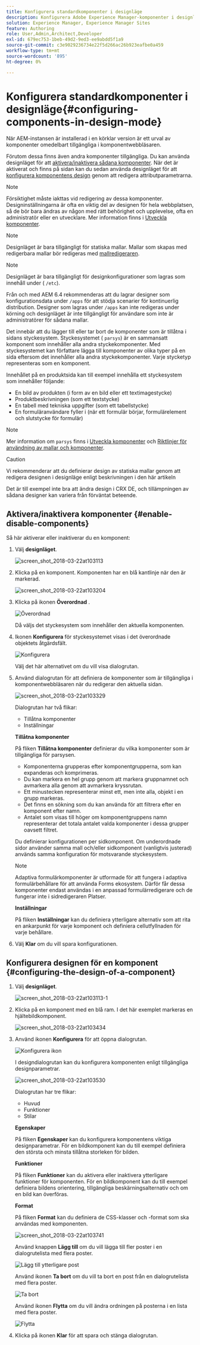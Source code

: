 ```yaml
---
title: Konfigurera standardkomponenter i designläge
description: Konfigurera Adobe Experience Manager-komponenter i designläge.
solution: Experience Manager, Experience Manager Sites
feature: Authoring
role: User,Admin,Architect,Developer
exl-id: 679ec753-1beb-49d2-9ed3-ee9abdd5f1a9
source-git-commit: c3e9029236734e22f5d266ac26b923eafbe0a459
workflow-type: tm+mt
source-wordcount: '895'
ht-degree: 0%

---
```


# Konfigurera standardkomponenter i designläge{#configuring-components-in-design-mode}

När AEM-instansen är installerad i en körklar version är ett urval av komponenter omedelbart tillgängliga i komponentwebbläsaren.

Förutom dessa finns även andra komponenter tillgängliga. Du kan använda designläget för att [aktivera/inaktivera sådana komponenter](#enable-disable-components). När det är aktiverat och finns på sidan kan du sedan använda designläget för att [konfigurera komponentens design](#configuring-the-design-of-a-component) genom att redigera attributparametrarna.

>[!NOTE]
>
>Försiktighet måste iakttas vid redigering av dessa komponenter. Designinställningarna är ofta en viktig del av designen för hela webbplatsen, så de bör bara ändras av någon med rätt behörighet och upplevelse, ofta en administratör eller en utvecklare. Mer information finns i [Utveckla komponenter](/help/sites-developing/components.md).

>[!NOTE]
>
>Designläget är bara tillgängligt för statiska mallar. Mallar som skapas med redigerbara mallar bör redigeras med [mallredigeraren](/help/sites-authoring/templates.md).

>[!NOTE]
>
>Designläget är bara tillgängligt för designkonfigurationer som lagras som innehåll under ( `/etc`).
>
>Från och med AEM 6.4 rekommenderas att du lagrar designer som konfigurationsdata under `/apps` för att stödja scenarier för kontinuerlig distribution. Designer som lagras under `/apps` kan inte redigeras under körning och designläget är inte tillgängligt för användare som inte är administratörer för sådana mallar.

Det innebär att du lägger till eller tar bort de komponenter som är tillåtna i sidans styckesystem. Styckesystemet ( `parsys`) är en sammansatt komponent som innehåller alla andra styckekomponenter. Med styckesystemet kan författare lägga till komponenter av olika typer på en sida eftersom det innehåller alla andra styckekomponenter. Varje stycketyp representeras som en komponent.

Innehållet på en produktsida kan till exempel innehålla ett styckesystem som innehåller följande:

* En bild av produkten (i form av en bild eller ett textimagestycke)
* Produktbeskrivningen (som ett textstycke)
* En tabell med tekniska uppgifter (som ett tabellstycke)
* En formuläranvändare fyller i (när ett formulär börjar, formulärelement och slutstycke för formulär)

>[!NOTE]
>
>Mer information om `parsys` finns i [Utveckla komponenter](/help/sites-developing/components.md) och [Riktlinjer för användning av mallar och komponenter](/help/sites-developing/dev-guidelines-bestpractices.md#guidelines-for-using-templates-and-components).

>[!CAUTION]
>
>Vi rekommenderar att du definierar design av statiska mallar genom att redigera designen i designläge enligt beskrivningen i den här artikeln
>
>Det är till exempel inte bra att ändra design i CRX DE, och tillämpningen av sådana designer kan variera från förväntat beteende.

## Aktivera/inaktivera komponenter {#enable-disable-components}

Så här aktiverar eller inaktiverar du en komponent:

1. Välj **designläget**.

   ![screen_shot_2018-03-22at103113](assets/screen_shot_2018-03-22at103113.png)

1. Klicka på en komponent. Komponenten har en blå kantlinje när den är markerad.

   ![screen_shot_2018-03-22at103204](assets/screen_shot_2018-03-22at103204.png)

1. Klicka på ikonen **Överordnad** .

   ![Överordnad](do-not-localize/screen_shot_2018-03-22at103204.png)

   Då väljs det styckesystem som innehåller den aktuella komponenten.

1. Ikonen **Konfigurera** för styckesystemet visas i det överordnade objektets åtgärdsfält.

   ![Konfigurera](do-not-localize/screen_shot_2018-03-22at103256.png)

   Välj det här alternativet om du vill visa dialogrutan.

1. Använd dialogrutan för att definiera de komponenter som är tillgängliga i komponentwebbläsaren när du redigerar den aktuella sidan.

   ![screen_shot_2018-03-22at103329](assets/screen_shot_2018-03-22at103329.png)

   Dialogrutan har två flikar:

   * Tillåtna komponenter
   * Inställningar

   **Tillåtna komponenter**

   På fliken **Tillåtna komponenter** definierar du vilka komponenter som är tillgängliga för parsysen.

   * Komponenterna grupperas efter komponentgrupperna, som kan expanderas och komprimeras.
   * Du kan markera en hel grupp genom att markera gruppnamnet och avmarkera alla genom att avmarkera kryssrutan.
   * Ett minustecken representerar minst ett, men inte alla, objekt i en grupp markeras.
   * Det finns en sökning som du kan använda för att filtrera efter en komponent efter namn.
   * Antalet som visas till höger om komponentgruppens namn representerar det totala antalet valda komponenter i dessa grupper oavsett filtret.

   Du definierar konfigurationen per sidkomponent. Om underordnade sidor använder samma mall och/eller sidkomponent (vanligtvis justerad) används samma konfiguration för motsvarande styckesystem.

   >[!NOTE]
   >
   >Adaptiva formulärkomponenter är utformade för att fungera i adaptiva formulärbehållare för att använda Forms ekosystem. Därför får dessa komponenter endast användas i en anpassad formulärredigerare och de fungerar inte i sidredigeraren Platser.

   **Inställningar**

   På fliken **Inställningar** kan du definiera ytterligare alternativ som att rita en ankarpunkt för varje komponent och definiera cellutfyllnaden för varje behållare.

1. Välj **Klar** om du vill spara konfigurationen.

## Konfigurera designen för en komponent {#configuring-the-design-of-a-component}

1. Välj **designläget**.

   ![screen_shot_2018-03-22at103113-1](assets/screen_shot_2018-03-22at103113-1.png)

1. Klicka på en komponent med en blå ram. I det här exemplet markeras en hjältebildkomponent.

   ![screen_shot_2018-03-22at103434](assets/screen_shot_2018-03-22at103434.png)

1. Använd ikonen **Konfigurera** för att öppna dialogrutan.

   ![Konfigurera ikon](do-not-localize/screen_shot_2018-03-22at103256-1.png)

   I designdialogrutan kan du konfigurera komponenten enligt tillgängliga designparametrar.

   ![screen_shot_2018-03-22at103530](assets/screen_shot_2018-03-22at103530.png)

   Dialogrutan har tre flikar:

   * Huvud
   * Funktioner
   * Stilar

   **Egenskaper**

   På fliken **Egenskaper** kan du konfigurera komponentens viktiga designparametrar. För en bildkomponent kan du till exempel definiera den största och minsta tillåtna storleken för bilden.

   **Funktioner**

   På fliken **Funktioner** kan du aktivera eller inaktivera ytterligare funktioner för komponenten. För en bildkomponent kan du till exempel definiera bildens orientering, tillgängliga beskärningsalternativ och om en bild kan överföras.

   **Format**

   På fliken **Format** kan du definiera de CSS-klasser och -format som ska användas med komponenten.

   ![screen_shot_2018-03-22at103741](assets/screen_shot_2018-03-22at103741.png)

   Använd knappen **Lägg till** om du vill lägga till fler poster i en dialogrutelista med flera poster.

   ![Lägg till ytterligare post](assets/chlimage_1-94.png)

   Använd ikonen **Ta bort** om du vill ta bort en post från en dialogrutelista med flera poster.

   ![Ta bort](do-not-localize/screen_shot_2018-03-22at103809.png)

   Använd ikonen **Flytta** om du vill ändra ordningen på posterna i en lista med flera poster.

   ![Flytta](do-not-localize/screen_shot_2018-03-22at103816.png)

1. Klicka på ikonen **Klar** för att spara och stänga dialogrutan.
